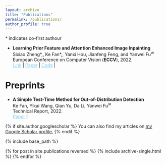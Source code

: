 ```yaml
---
layout: archive
title: "Publications"
permalink: /publications/
author_profile: true
---
```

<style>
        a.blue-text {
        color: #87CEEB;
    }
</style>

<a>*</a> indicates co-first authour

<ul>

<li>
<p><b>Learning Prior Feature and Attention Enhanced Image Inpainting</b>
<br />Sixiao Zheng<a>*</a>,, Ke Fan<a>*</a>,, Yanxi Hou, Jianfeng Feng, and Yanwei Fu<sup><a title='Corresponding author'>✉</a></sup>
<br /> European Conference on Computer Vision (<strong>ECCV</strong>), 2022. <br /> 
<a href="https://ieeexplore.ieee.org/document/9720078" class="blue-text">Link</a> |
<a href="https://arxiv.org/pdf/2202.09784.pdf" class="blue-text">Paper</a> |
<a href="https://github.com/sixiaozheng/EVT-K-means" class="blue-text">Code</a> |

</p>
</li>
</ul>

# Preprints

<ul>
<li>
<p><b>A Simple Test-Time Method for Out-of-Distribution Detection
</b>
<br />Ke Fan, Yikai Wang, Qian Yu, Da Li, Yanwei Fu<sup><a title='Corresponding author'>✉</a></sup>
<br /> Technical Report, 2022. <br /> 
<a href="https://arxiv.org/abs/2207.08210" class="blue-text">Paper</a> |
</p>
</li>

</ul>

{% if site.author.googlescholar %}
  You can also find my articles on <u><a href="{{https://scholar.google.com/citations?user=426Vf3kAAAAJ}}">my Google Scholar profile</a>.</u>
{% endif %}

{% include base_path %}

{% for post in site.publications reversed %}
  {% include archive-single.html %}
{% endfor %}